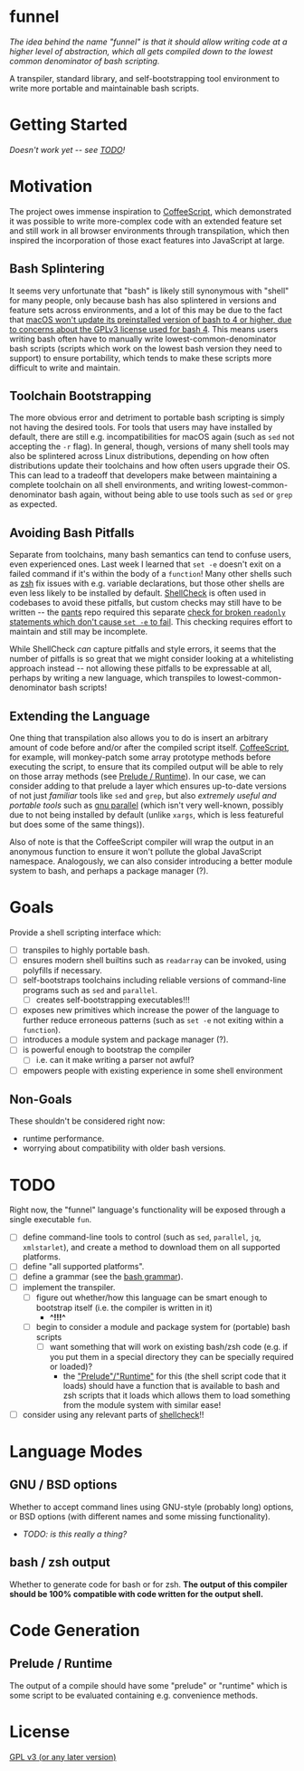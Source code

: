 funnel
===========

*The idea behind the name "funnel" is that it should allow writing code at a higher level of abstraction, which all gets compiled down to the lowest common denominator of bash scripting.*

A transpiler, standard library, and self-bootstrapping tool environment to write more portable and maintainable bash scripts.

# Getting Started

*Doesn't work yet -- see [TODO](#TODO)!*

# Motivation

The project owes immense inspiration to [CoffeeScript](https://coffeescript.org), which demonstrated it was possible to write more-complex code with an extended feature set and still work in all browser environments through transpilation, which then inspired the incorporation of those exact features into JavaScript at large.

## Bash Splintering

It seems very unfortunate that "bash" is likely still synonymous with "shell" for many people, only because bash has also splintered in versions and feature sets across environments, and a lot of this may be due to the fact that [macOS won't update its preinstalled version of bash to 4 or higher, due to concerns about the GPLv3 license used for bash 4](https://apple.stackexchange.com/a/197172). This means users writing bash often have to manually write lowest-common-denominator bash scripts (scripts which work on the lowest bash version they need to support) to ensure portability, which tends to make these scripts more difficult to write and maintain.

## Toolchain Bootstrapping

The more obvious error and detriment to portable bash scripting is simply not having the desired tools. For tools that users may have installed by default, there are still e.g. incompatibilities for macOS again (such as `sed` not accepting the `-r` flag). In general, though, versions of many shell tools may also be splintered across Linux distributions, depending on how often distributions update their toolchains and how often users upgrade their OS. This can lead to a tradeoff that developers make between maintaining a complete toolchain on all shell environments, and writing lowest-common-denominator bash again, without being able to use tools such as `sed` or `grep` as expected.

## Avoiding Bash Pitfalls

Separate from toolchains, many bash semantics can tend to confuse users, even experienced ones. Last week I learned that `set -e` doesn't exit on a failed command if it's within the body of a `function`! Many other shells such as [zsh](https://zsh.sourceforge.net) fix issues with e.g. variable declarations, but those other shells are even less likely to be installed by default. [ShellCheck](https://www.shellcheck.net) is often used in codebases to avoid these pitfalls, but custom checks may still have to be written -- the [pants](https://pantsbuild.org) repo required this separate [check for broken `readonly` statements which don't cause `set -e` to fail](https://github.com/pantsbuild/pants/blob/4a19087e42ff05608a997b3b5f372420eaaeeb33/build-support/bin/check_shell.sh#L2). This checking requires effort to maintain and still may be incomplete.

While ShellCheck *can* capture pitfalls and style errors, it seems that the number of pitfalls is so great that we might consider looking at a whitelisting approach instead -- not allowing these pitfalls to be expressable at all, perhaps by writing a new language, which transpiles to lowest-common-denominator bash scripts!

## Extending the Language

One thing that transpilation also allows you to do is insert an arbitrary amount of code before and/or after the compiled script itself. [CoffeeScript](https://coffeescript.org), for example, will monkey-patch some array prototype methods before executing the script, to ensure that its compiled output will be able to rely on those array methods (see [Prelude / Runtime](#prelude--runtime)). In our case, we can consider adding to that prelude a layer which ensures up-to-date versions of not just *familiar* tools like `sed` and `grep`, but also *extremely useful and portable tools* such as [gnu parallel](https://www.gnu.org/software/parallel) (which isn't very well-known, possibly due to not being installed by default (unlike `xargs`, which is less featureful but does some of the same things)).

Also of note is that the CoffeeScript compiler will wrap the output in an anonymous function to ensure it won't pollute the global JavaScript namespace. Analogously, we can also consider introducing a better module system to bash, and perhaps a package manager (?).

# Goals
Provide a shell scripting interface which:
- [ ] transpiles to highly portable bash.
- [ ] ensures modern shell builtins such as `readarray` can be invoked, using polyfills if necessary.
- [ ] self-bootstraps toolchains including reliable versions of command-line programs such as `sed` and `parallel`.
  - [ ] creates self-bootstrapping executables!!!
- [ ] exposes new primitives which increase the power of the language to further reduce erroneous patterns (such as `set -e` not exiting within a `function`).
- [ ] introduces a module system and package manager (?).
- [ ] is powerful enough to bootstrap the compiler
  - [ ] i.e. can it make writing a parser not awful?
- [ ] empowers people with existing experience in some shell environment

## Non-Goals
These shouldn't be considered right now:
- runtime performance.
- worrying about compatibility with older bash versions.

# TODO
Right now, the "funnel" language's functionality will be exposed through a single executable `fun`.
- [ ] define command-line tools to control (such as `sed`, `parallel`, `jq`, `xmlstarlet`), and create a method to download them on all supported platforms.
- [ ] define "all supported platforms".
- [ ] define a grammar (see the [bash grammar](http://pubs.opengroup.org/onlinepubs/9699919799/utilities/V3_chap02.html)).
- [ ] implement the transpiler.
  - [ ] figure out whether/how this language can be smart enough to bootstrap itself (i.e. the compiler is
  written in it)
    - **^!!!^**
  - [ ] begin to consider a module and package system for (portable) bash scripts
    - [ ] want something that will work on existing bash/zsh code (e.g. if you put them in a special
      directory they can be specially required or loaded)?
      - the ["Prelude"/"Runtime"](#prelude--runtime) for this (the shell script code that it loads)
        should have a function that is available to bash and zsh scripts that it loads which allows
        them to load something from the module system with similar ease!
- [ ] consider using any relevant parts of [shellcheck](https://github.com/koalaman/shellcheck)!!

# Language Modes
## GNU / BSD options
Whether to accept command lines using GNU-style (probably long) options, or BSD options (with
different names and some missing functionality).
- *TODO: is this really a thing?*
## bash / zsh output
Whether to generate code for bash or for zsh. **The output of this compiler should be 100%
compatible with code written for the output shell.**

# Code Generation
## Prelude / Runtime
The output of a compile should have some "prelude" or "runtime" which is some script to be evaluated
containing e.g. convenience methods.

# License
[GPL v3 (or any later version)](./LICENSE)

